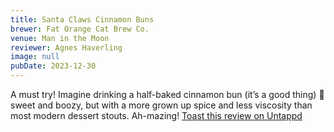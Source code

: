 ```yaml
---
title: Santa Claws Cinnamon Buns
brewer: Fat Orange Cat Brew Co.
venue: Man in the Moon
reviewer: Agnes Haverling
image: null
pubDate: 2023-12-30
---
```


A must try! Imagine drinking a half&#45;baked cinnamon bun (it’s a good thing) 🤤 sweet and boozy, but with a more grown up spice and less viscosity than most modern dessert stouts. Ah&#45;mazing!
[Toast this review on Untappd](https://untappd.com/user/&#45;Spacebacon&#45;/checkin/1344756088)